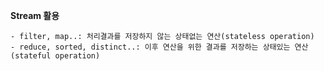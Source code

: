 **Stream 활용**

    - filter, map..: 처리결과를 저장하지 않는 상태없는 연산(stateless operation)
    - reduce, sorted, distinct..: 이후 연산을 위한 결과를 저장하는 상태있는 연산(stateful operation)